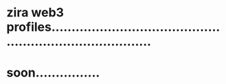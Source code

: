 # zira web3 profiles..............................................................................
# soon................
